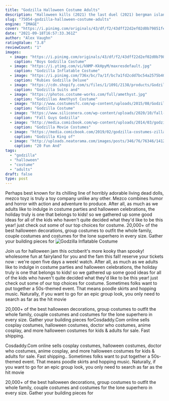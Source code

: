```yaml
---
title: "Godzilla Halloween Costume Adults"
description: "Halloween kills (2021) the last duel (2021) bergman island (2021) the blazing world (2021) the grand duke of corsica (2021) hard luck love song (2021)"
slug: "75054-godzilla-halloween-costume-adults"
engine: "IMAGE"
cover: "https://i.pinimg.com/originals/43/df/f2/43dff22d2ef02d0b79851fec32ec0225.jpg"
date: "2021-09-18T16:57:33.361Z"
author: "Alex Vaughn"
ratingValue: "3.8"
reviewCount: "1"
images:
  - image: "https://i.pinimg.com/originals/43/df/f2/43dff22d2ef02d0b79851fec32ec0225.jpg"
    caption: "Boys Godzilla Costume"
  - image: "https://i.ytimg.com/vi/kNMP-KkHpyM/maxresdefault.jpg"
    caption: "Godzilla Inflatable Costume"
  - image: "https://i.pinimg.com/736x/bc/7a/1f/bc7a1fd2cdd7bc54a2575b401e09e810.jpg"
    caption: "Rubies Godzilla Deluxe"
  - image: "https://cdn.shopify.com/s/files/1/1091/2138/products/GodzillaCostumeForKidsHalloween_900x.jpg?v=1624327819"
    caption: "Godzilla Suits and"
  - image: "https://photos.costume-works.com/full/amethyst.jpg"
    caption: "Godzillas Amethyst Costume"
  - image: "http://www.costumesfc.com/wp-content/uploads/2015/08/Godzilla-Costumes-for-Kids.jpg"
    caption: "Godzilla Costume"
  - image: "https://www.siliconera.com/wp-content/uploads/2020/10/fall-guys-godzilla.jpg"
    caption: "Fall Guys Godzilla"
  - image: "http://media.comicbook.com/wp-content/uploads/2014/03/godzilla-costumes-2.jpg"
    caption: "Godzilla Movie Costumes"
  - image: "https://media.comicbook.com/2019/02/godzilla-costumes-zilla2-1158485.jpeg"
    caption: "Godzilla King of"
  - image: "http://uploads.neatorama.com/images/posts/346/76/76346/1412832617-0.jpg"
    caption: "20 Fun And"
tags:
  - "godzilla"
  - "halloween"
  - "costume"
  - "adults"
draft: false
type: post
---
```


Perhaps best known for its chilling line of horribly adorable living dead dolls, mezco toyz is truly a toy company unlike any other. Mezco combines humor and horror with action and adventure to produce. After all, as much as we adults like to indulge in costume parties and halloween celebrations, the holiday truly is one that belongs to kids! so we gathered up some good ideas for all of the kids who haven't quite decided what they'd like to be this year! just check out some of our top choices for costume. 20,000+ of the best halloween decorations, group costumes to outfit the whole family, couple costumes and costumes for the lone superhero in every size. Gather your building pieces for
![Godzilla Inflatable Costume](https://i.ytimg.com/vi/kNMP-KkHpyM/maxresdefault.jpg "Godzilla Inflatable Costume")

Join us for halloween jam this octoberit&#39;s more kooky than spooky! wholesome fun at fairyland for you and the fam this fall! reserve your tickets now : we&#39;re open five days a week! watch. After all, as much as we adults like to indulge in costume parties and halloween celebrations, the holiday truly is one that belongs to kids! so we gathered up some good ideas for all of the kids who haven&#39;t quite decided what they&#39;d like to be this year! just check out some of our top choices for costume. Sometimes folks want to put together a 50s-themed event. That means poodle skirts and hopping music. Naturally, if you want to go for an epic group look, you only need to search as far as the hit movie
<!--inArticleAds-->

<!--galleryOne-->

20,000+ of the best halloween decorations, group costumes to outfit the whole family, couple costumes and costumes for the lone superhero in every size. Gather your building pieces forCosdaddy.Com online sells cosplay costumes, halloween costumes, doctor who costumes, anime cosplay, and more halloween costumes for kids & adults for sale. Fast shipping.
<!--inArticleAds-->

<!--galleryTwo-->

Cosdaddy.Com online sells cosplay costumes, halloween costumes, doctor who costumes, anime cosplay, and more halloween costumes for kids & adults for sale. Fast shipping.. Sometimes folks want to put together a 50s-themed event. That means poodle skirts and hopping music. Naturally, if you want to go for an epic group look, you only need to search as far as the hit movie
<!--galleryThree-->

20,000+ of the best halloween decorations, group costumes to outfit the whole family, couple costumes and costumes for the lone superhero in every size. Gather your building pieces for